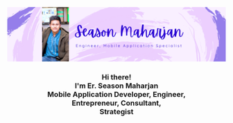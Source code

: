 
  
<div align="center">
  <a href="https://season.info.np"><img src="images/stephenajulu header 2.png" alt="Snmn's Header"></a>

  <br>
  
<h3>Hi there!<br>I'm Er. Season Maharjan<br>Mobile Application Developer, Engineer, <br>Entrepreneur, Consultant, <br>Strategist</h3>




